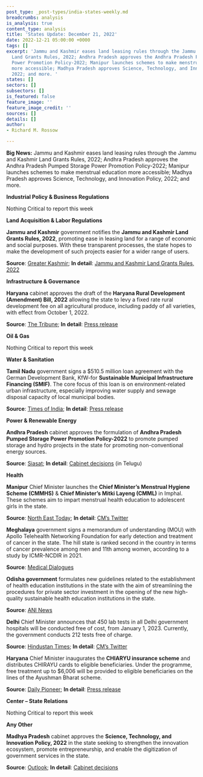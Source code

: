 ```yaml
---
post_type: _post-types/india-states-weekly.md
breadcrumbs: analysis
is_analysis: true
content_type: analysis
title: 'States Update: December 21, 2022'
date: 2022-12-21 05:00:00 +0000
tags: []
excerpt: 'Jammu and Kashmir eases land leasing rules through the Jammu and Kashmir
  Land Grants Rules, 2022; Andhra Pradesh approves the Andhra Pradesh Pumped Storage
  Power Promotion Policy-2022; Manipur launches schemes to make menstrual education
  more accessible; Madhya Pradesh approves Science, Technology, and Innovation Policy,
  2022; and more. '
states: []
sectors: []
subsectors: []
is_featured: false
feature_image: ''
feature_image_credit: ''
sources: []
details: []
author:
- Richard M. Rossow

---
```

**Big News:** Jammu and Kashmir eases land leasing rules through the Jammu and Kashmir Land Grants Rules, 2022; Andhra Pradesh approves the Andhra Pradesh Pumped Storage Power Promotion Policy-2022; Manipur launches schemes to make menstrual education more accessible; Madhya Pradesh approves Science, Technology, and Innovation Policy, 2022; and more.

**Industrial Policy & Business Regulations**

Nothing Critical to report this week

**Land Acquisition & Labor Regulations**

**Jammu and Kashmir** government notifies the **Jammu and Kashmir Land Grants Rules, 2022**, promoting ease in leasing land for a range of economic and social purposes. With these transparent processes, the state hopes to make the development of such projects easier for a wider range of users. 

**Source**: [Greater Kashmir](https://www.greaterkashmir.com/todays-paper/front-page/jk-land-grants-rules-2022-notified-powerful-influential-no-longer-to-carry-clout-underprivileged-enterprising-to-benefit-from-govt-leases); **In detail**: [Jammu and Kashmir Land Grants Rules, 2022](https://jkrevenue.nic.in/pdf/Circulars/so668.pdf)

**Infrastructure & Governance**

**Haryana** cabinet approves the draft of the **Haryana Rural Development (Amendment) Bill, 2022** allowing the state to levy a fixed rate rural development fee on all agricultural produce, including paddy of all varieties, with effect from October 1, 2022. 

**Source**: [The Tribune](https://www.tribuneindia.com/news/haryana/haryana-government-to-levy-rural-development-fee-on-farm-produce-461099); **In detail**: [Press release](https://manoharlalkhattar.in/node/29225)

**Oil & Gas**

Nothing Critical to report this week

**Water & Sanitation**

**Tamil Nadu** government signs a $510.5 million loan agreement with the German Development Bank, KfW-for **Sustainable Municipal Infrastructure Financing (SMIF)**. The core focus of this loan is on environment-related urban infrastructure, especially improving water supply and sewage disposal capacity of local municipal bodies. 

**Source**: [Times of India](https://timesofindia.indiatimes.com/city/chennai/tamil-nadu-government-kfw-sign-rs-4250-crore-loan-agreement-for-urban-infrastructure/articleshow/96211995.cms); **In detail**: [Press release](https://www.kfw.de/About-KfW/Newsroom/Latest-News/Pressemitteilungen-Details_737920.html)

**Power & Renewable Energy**

**Andhra Pradesh** cabinet approves the formulation of **Andhra Pradesh Pumped Storage Power Promotion Policy-2022** to promote pumped storage and hydro projects in the state for promoting non-conventional energy sources. 

**Source**: [Siasat](https://www.siasat.com/ap-govt-increases-pension-to-rs-2750-per-month-to-64l-people-2479256/); **In detail**: [Cabinet decisions](https://ipr.ap.nic.in/images/press-releases/CABINET%20BRIEFING.pdf) (in Telugu)

**Health**

**Manipur** Chief Minister launches the **Chief Minister’s Menstrual Hygiene Scheme (CMMHS)** & **Chief Minister’s Mitki Layeng (CMML)** in Imphal. These schemes aim to impart menstrual health education to adolescent girls in the state.

**Source**: [North East Today](https://www.northeasttoday.in/2022/12/15/manipur-cm-launches-cms-menstrual-hygiene-scheme-cmmhs-cms-mitki-layeng-cmml-at-imphal-east/); **In detail**: [CM’s Twitter](https://twitter.com/NBirenSingh/status/1603340123118018560)

**Meghalaya** government signs a memorandum of understanding (MOU) with Apollo Telehealth Networking Foundation for early detection and treatment of cancer in the state. The hill state is ranked second in the country in terms of cancer prevalence among men and 11th among women, according to a study by ICMR-NCDIR in 2021. 

**Source**: [Medical Dialogues](https://medicaldialogues.in/news/health/meghalaya-govt-signs-mou-with-apollo-telehealth-foundation-for-first-cancer-care-project-104097)

**Odisha government** formulates new guidelines related to the establishment of health education institutions in the state with the aim of streamlining the procedures for private sector investment in the opening of the new high-quality sustainable health education institutions in the state.

**Source**: [ANI News](https://www.aninews.in/news/national/general-news/odisha-govt-to-get-private-sector-participation-in-health-education-institutions20221214102556/)

**Delhi** Chief Minister announces that 450 lab tests in all Delhi government hospitals will be conducted free of cost, from January 1, 2023. Currently, the government conducts 212 tests free of charge. 

**Source**: [Hindustan Times](https://www.hindustantimes.com/cities/delhi-news/delhi-govt-to-provide-450-types-of-medical-tests-free-of-cost-from-jan-1-101670956273120.html); **In detail**: [CM’s Twitter](https://twitter.com/arvindkejriwal/status/1602533683344207872)

**Haryana** Chief Minister inaugurates the **CHIARYU insurance scheme** and distributes CHIRAYU cards to eligible beneficiaries. Under the programme, free treatment up to $6,006 will be provided to eligible beneficiaries on the lines of the Ayushman Bharat scheme. 

**Source**: [Daily Pioneer](https://www.dailypioneer.com/2022/state-editions/haryana-cm-gives--right-to-health-facilities--by-distributing-chirayu-cards.html); **In detail**: [Press release](https://manoharlalkhattar.in/node/29170)

**Center – State Relations**

Nothing Critical to report this week

**Any Other**

**Madhya Pradesh** cabinet approves the **Science, Technology, and Innovation Policy, 2022** in the state seeking to strengthen the innovation ecosystem, promote entrepreneurship, and enable the digitization of government services in the state. 

**Source**: [Outlook](https://www.outlookindia.com/outlook-spotlight/madhya-pradesh-unveils-science-technology-and-innovation-policy-news-244879); **In detail**: [Cabinet decisions](https://acrobat.adobe.com/id/urn:aaid:sc:VA6C2:a4184061-306c-4a62-8440-eb651281f07d)